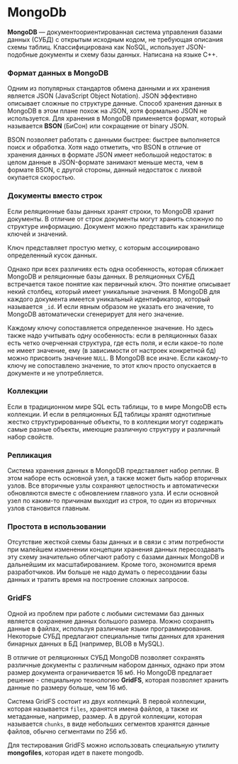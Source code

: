# MongoDb

**MongoDB** — документоориентированная система управления базами данных (СУБД) с открытым исходным кодом, не требующая описания схемы таблиц. Классифицирована как NoSQL, использует JSON-подобные документы и схему базы данных. Написана на языке C++.

### Формат данных в MongoDB

Одним из популярных стандартов обмена данными и их хранения является JSON (JavaScript Object Notation). JSON эффективно описывает сложные по структуре данные. Способ хранения данных в MongoDB в этом плане похож на JSON, хотя формально JSON не используется. Для хранения в MongoDB применяется формат, который называется **BSON** (БиСон) или сокращение от binary JSON.

BSON позволяет работать с данными быстрее: быстрее выполняется поиск и обработка. Хотя надо отметить, что BSON в отличие от хранения данных в формате JSON имеет небольшой недостаток: в целом данные в JSON-формате занимают меньше места, чем в формате BSON, с другой стороны, данный недостаток с лихвой окупается скоростью.

### Документы вместо строк

Если реляционные базы данных хранят строки, то MongoDB хранит документы. В отличие от строк документы могут хранить сложную по структуре информацию. Документ можно представить как хранилище ключей и значений.

Ключ представляет простую метку, с которым ассоциировано определенный кусок данных.

Однако при всех различиях есть одна особенность, которая сближает MongoDB и реляционные базы данных. В реляционных СУБД встречается такое понятие как первичный ключ. Это понятие описывает некий столбец, который имеет уникальные значения. В MongoDB для каждого документа имеется уникальный идентификатор, который называется `_id`. И если явным образом не указать его значение, то MongoDB автоматически сгенерирует для него значение.

Каждому ключу сопоставляется определенное значение. Но здесь также надо учитывать одну особенность: если в реляционных базах есть четко очерченная структура, где есть поля, и если какое-то поле не имеет значение, ему (в зависимости от настроек конкретной бд) можно присвоить значение `NULL`. В MongoDB все иначе. Если какому-то ключу не сопоставлено значение, то этот ключ просто опускается в документе и не употребляется.

### Коллекции

Если в традиционном мире SQL есть таблицы, то в мире MongoDB есть коллекции. И если в реляционных БД таблицы хранят однотипные жестко структурированные объекты, то в коллекции могут содержать самые разные объекты, имеющие различную структуру и различный набор свойств.

### Репликация

Система хранения данных в MongoDB представляет набор реплик. В этом наборе есть основной узел, а также может быть набор вторичных узлов. Все вторичные узлы сохраняют целостность и автоматически обновляются вместе с обновлением главного узла. И если основной узел по каким-то причинам выходит из строя, то один из вторичных узлов становится главным.

### Простота в использовании

Отсутствие жесткой схемы базы данных и в связи с этим потребности при малейшем изменении концепции хранения данных пересоздавать эту схему значительно облегчают работу с базами данных MongoDB и дальнейшим их масштабированием. Кроме того, экономится время разработчиков. Им больше не надо думать о пересоздании базы данных и тратить время на построение сложных запросов.

### GridFS

Одной из проблем при работе с любыми системами баз данных является сохранение данных большого размера. Можно сохранять данные в файлах, используя различные языки программирования. Некоторые СУБД предлагают специальные типы данных для хранения бинарных данных в БД (например, BLOB в MySQL).

В отличие от реляционных СУБД MongoDB позволяет сохранять различные документы с различным набором данных, однако при этом размер документа ограничивается 16 мб. Но MongoDB предлагает решение - специальную технологию **GridFS**, которая позволяет хранить данные по размеру больше, чем 16 мб.

Система GridFS состоит из двух коллекций. В первой коллекции, которая называется `files`, хранятся имена файлов, а также их метаданные, например, размер. А в другой коллекции, которая называется `chunks`, в виде небольших сегментов хранятся данные файлов, обычно сегментами по 256 кб.

Для тестирования GridFS можно использовать специальную утилиту **mongofiles**, которая идет в пакете mongodb.

# 